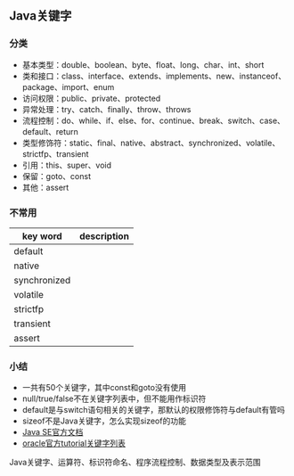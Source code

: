 ## Java关键字
### 分类	
- 基本类型：double、boolean、byte、float、long、char、int、short
- 类和接口：class、interface、extends、implements、new、instanceof、package、import、enum
- 访问权限：public、private、protected
- 异常处理：try、catch、finally、throw、throws
- 流程控制：do、while、if、else、for、continue、break、switch、case、default、return
- 类型修饰符：static、final、native、abstract、synchronized、volatile、strictfp、transient
- 引用：this、super、void
- 保留：goto、const
- 其他：assert  

### 不常用
key word     |description
-------------|-----------
default      |   
native       |
synchronized |
volatile     | 
strictfp     | 
transient    |
assert       |

### 小结
- 一共有50个关键字，其中const和goto没有使用
- null/true/false不在关键字列表中，但不能用作标识符
- default是与switch语句相关的关键字，那默认的权限修饰符与default有管吗
- sizeof不是Java关键字，怎么实现sizeof的功能
- [Java SE官方文档](https://docs.oracle.com/javase/10/)
- [oracle官方tutorial关键字列表](http://docs.oracle.com/javase/tutorial/java/nutsandbolts/_keywords.html)









Java关键字、运算符、标识符命名、程序流程控制、数据类型及表示范围
